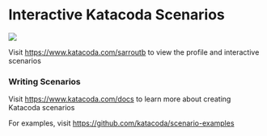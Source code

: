 # Interactive Katacoda Scenarios

[![](http://shields.katacoda.com/katacoda/sarroutb/count.svg)](https://www.katacoda.com/sarroutb "Get your profile on Katacoda.com")

Visit https://www.katacoda.com/sarroutb to view the profile and interactive scenarios

### Writing Scenarios
Visit https://www.katacoda.com/docs to learn more about creating Katacoda scenarios

For examples, visit https://github.com/katacoda/scenario-examples
